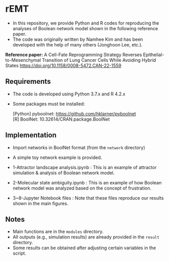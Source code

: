 # rEMT
+ In this repository, we provide Python and R codes for reproducing the analyses of Boolean network model shown in the following reference paper.  
+ The code was originally written by Namhee Kim and has been developed with the help of many others (Jonghoon Lee, etc.).  

**Reference paper:**  A Cell-Fate Reprogramming Strategy Reverses Epithelial-to-Mesenchymal Transition of Lung Cancer Cells While Avoiding Hybrid States
https://doi.org/10.1158/0008-5472.CAN-22-1559

## Requirements

+ The code is developed using Python 3.7.x and R 4.2.x  
+ Some packages must be installed:  
  
  [Python] pyboolnet: <https://github.com/hklarner/pyboolnet>  
  [R] BoolNet: 10.32614/CRAN.package.BoolNet


## Implementation

+ Import networks in BoolNet format (from the `network` directory)  
+ A simple toy network example is provided.  

+ 1-Attractor landscape analysis.ipynb : This is an example of attractor simulation & analysis of Boolean network model.  
+ 2-Molecular state ambiguity.ipynb : This is an example of how Boolean network model was analyzed based on the concept of frustration.  
+ 3~8-Jupyter Notebook files : Note that these files reproduce our results shown in the main figures.  


## Notes

+ Main functions are in the `modules` directory.  
+ All outputs (e.g., simulation results) are already provided in the `result` directory.  
+ Some results can be obtained after adjusting certain variables in the script.  
